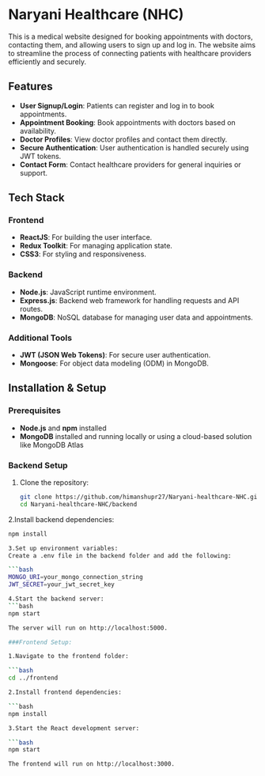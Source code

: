 # Naryani Healthcare (NHC)

This is a medical website designed for booking appointments with doctors, contacting them, and allowing users to sign up and log in. The website aims to streamline the process of connecting patients with healthcare providers efficiently and securely.

## Features

- **User Signup/Login**: Patients can register and log in to book appointments.
- **Appointment Booking**: Book appointments with doctors based on availability.
- **Doctor Profiles**: View doctor profiles and contact them directly.
- **Secure Authentication**: User authentication is handled securely using JWT tokens.
- **Contact Form**: Contact healthcare providers for general inquiries or support.

## Tech Stack

### Frontend
- **ReactJS**: For building the user interface.
- **Redux Toolkit**: For managing application state.
- **CSS3**: For styling and responsiveness.

### Backend
- **Node.js**: JavaScript runtime environment.
- **Express.js**: Backend web framework for handling requests and API routes.
- **MongoDB**: NoSQL database for managing user data and appointments.

### Additional Tools
- **JWT (JSON Web Tokens)**: For secure user authentication.
- **Mongoose**: For object data modeling (ODM) in MongoDB.

## Installation & Setup

### Prerequisites
- **Node.js** and **npm** installed
- **MongoDB** installed and running locally or using a cloud-based solution like MongoDB Atlas

### Backend Setup

1. Clone the repository:
   ```bash
   git clone https://github.com/himanshupr27/Naryani-healthcare-NHC.git
   cd Naryani-healthcare-NHC/backend
   
2.Install backend dependencies:

```bash
npm install 

3.Set up environment variables:
Create a .env file in the backend folder and add the following:

```bash
MONGO_URI=your_mongo_connection_string
JWT_SECRET=your_jwt_secret_key

4.Start the backend server:
```bash
npm start

The server will run on http://localhost:5000.

###Frontend Setup:

1.Navigate to the frontend folder:

```bash
cd ../frontend

2.Install frontend dependencies:

```bash
npm install

3.Start the React development server:

```bash
npm start

The frontend will run on http://localhost:3000.

